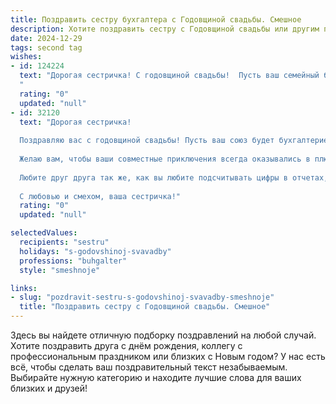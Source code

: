 ```yaml
---
title: Поздравить сестру бухгалтера с Годовщиной свадьбы. Смешное
description: Хотите поздравить сестру с Годовщиной свадьбы или другим праздником? Наш ИИ создаст незабываемое поздравление, а вы обязательно выделитесь среди других.  
date: 2024-12-29
tags: second tag
wishes:
- id: 124224
  text: "Дорогая сестричка! С годовщиной свадьбы!  Пусть ваш семейный бюджет, как и ваши отчеты, всегда остается безупречно сбалансированным –  только без дефицита счастья и с избытком любви!  Желаю вам  столько же радости, сколько цифр в вашем годовом обороте (а их, я надеюсь, очень много!),  и чтобы семейные ссоры были  не чаще, чем аудиты!
  "
  rating: "0"
  updated: "null"
- id: 32120
  text: "Дорогая сестричка!
  
  Поздравляю вас с годовщиной свадьбы! Пусть ваш союз будет бухгалтерией счастья, где каждый день – это баланс радости и любви.
  
  Желаю вам, чтобы ваши совместные приключения всегда оказывались в плюсе, а \"дебет с кредитом\" не путал бы в жизни, ведь однажды собравшись вместе, вы уже \"сдали\" зачет на долгие годы вперед! Пусть ваших \"бухгалтерских отчетов о счастье\" будет столько, чтобы хватило и на жизнь, и на отпуск, и на маленькие радости!
  
  Любите друг друга так же, как вы любите подсчитывать цифры в отчетах, и пусть каждая найденная \"ошибка\" станет поводом для смеха и новых смешных историй!
  
  С любовью и смехом, ваша сестричка!"
  rating: "0"
  updated: "null"

selectedValues:
  recipients: "sestru"
  holidays: "s-godovshinoj-svavadby"
  professions: "buhgalter"
  style: "smeshnoje"

links:
- slug: "pozdravit-sestru-s-godovshinoj-svavadby-smeshnoje"
  title: "Поздравить сестру с Годовщиной свадьбы. Смешное"
---
```


Здесь вы найдете отличную подборку поздравлений на любой случай.
Хотите поздравить друга с днём рождения, коллегу с профессиональным праздником или близких с Новым годом? У нас есть всё, чтобы сделать ваш поздравительный текст незабываемым. Выбирайте нужную категорию и находите лучшие слова для ваших близких и друзей!
